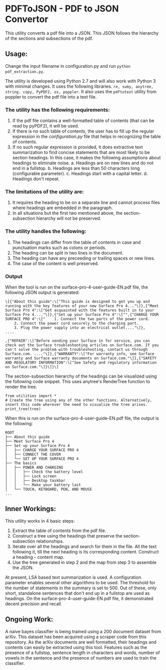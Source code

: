 # PDFToJSON - PDF to JSON Convertor

This utility converts a pdf file into a JSON. This JSON follows the hierarchy of the sections and subsections of the pdf.

## Usage:

Change the input filename in configuration.py and run `python pdf_extraction.py`.

The utility is developed using Python 2.7 and will also work with Python 3 with minimal changes. It uses the following libraries.
`re, sumy, anytree, string. copy, PyPDF2, os, poppler`. It also uses the `pdftotext` utility from poppler to convert the pdf file into a text file.

### The utility has the following requirements:
1. If the pdf file contains a well-formatted table of contents (that can be read by pyPDF2), it will be used.
2. If there is no such table of contents, the user has to fill up the regular expression in the *configuration.py* file that helps in recognizing the table of contents.
3. If no such regular expression is provided, it does extractive text summarization to find concise statements that are most likely to be section headings. In this case, it makes the following assumptions about headings to eliminate noise.
    a. Headings are on new lines and do not end in a fullstop.
    b. Headings are less than 50 characters long (configurable parameter).
    c. Headings start with a capital letter.
    d. Headings don't repeat.

### The limitations of the utility are:
1. It requires the heading to be on a separate line and cannot process files where headings are embedded in the paragraph.
2. In all situations but the first two mentioned above, the section-subsection hierarchy will not be preserved.

### The utility handles the following:
1. The headings can differ from the table of contents in case and punctuation marks such as colons or periods.
2. The heading can be split in two lines in the document.
3. The heading can have any preceeding or trailing spaces or new lines.
4. The case of the content is well preserved.

### Output

When the tool is run on the surface-pro-4-user-guide-EN.pdf file, the following JSON output is generated:

```
\[{"About this guide":\["This guide is designed to get you up and running with the key features of your new Surface Pro 4..."\]},{"Meet Surface Pro 4":\["Get acquainted with the features built in to your Surface Pro 4...."\]},{"Set up your Surface Pro 4":\["",{"CHARGE YOUR SURFACE PRO 4":\["    1. Connect the two parts of the power cord.
    2. Connect the power cord securely to the charging port.
    3. Plug the power supply into an electrical outlet...."\]},
....

,{"REPAIR":\["Before sending your Surface in for service, you can check out the Surface troubleshooting articles on Surface.com. If you can't solve the problem with troubleshooting, contact us through Surface.com. ...."\]},{"WARRANTY":\["For warranty info, see Surface warranty and Surface warranty documents on Surface.com."\]},{"SAFETY AND REGULATORY INFORMATION":\["See Safety and regulatory information on Surface.com."\]}\]}\]
```

The section-subsection hierarchy of the headings can be visualized using the following code snippet. This uses anytree's RenderTree function to render the tree.

```
from utilities import *
# Create the tree using any of the other functions. Alternatively, insert this code wherever the need to visualize the tree arises.
print_tree(tree)
```

When this is run on the surface-pro-4-user-guide-EN.pdf file, the output is the following:

```
ROOT
├── About this guide
├── Meet Surface Pro 4
├── Set up your Surface Pro 4
│   ├── CHARGE YOUR SURFACE PRO 4
│   ├── CONNECT THE COVER
│   └── SET UP YOUR SURFACE PRO 4
├── The basics
│   ├── POWER AND CHARGING
│   │   ├── Check the battery level
│   │   ├── Lock screen
│   │   ├── Desktop taskbar
│   │   └── Make your battery last
│   └── TOUCH, KEYBOARD, PEN, AND MOUSE
...
```

## Inner Workings:

This utility works in 4 basic steps:
1. Extract the table of contents from the pdf file.
2. Construct a tree using the headings that preserve the section-subsection relationships.
3. Iterate over all the headings and search for them in the file. All the text following it, till the next heading is its corresponding content. Construct a heading - content map.
4. Use the tree generated in step 2 and the map from step 3 to assemble the JSON.

At present, LSA based text summarization is used. A configuration parameter enables several other algorithms to be used. The threshold for the number of statements in the summary is set to 500. Out of these, only short, standalone sentences that don't end up in a fullstop are used as headings. On the surface-pro-4-user-guide-EN.pdf file, it demonstrated decent precision and recall.

## Ongoing Work:

A naive bayes classifier is being trained using a 200 document dataset from arXiv. This dataset has been acquired using a scraper code from this repository. As the arXiv documents are well formatted, their headings and contents can easily be extracted using this tool. Features such as the presence of a fullstop, sentence length in characters and words, number of vowels in the sentence and the presence of numbers are used to train the classifier. 
